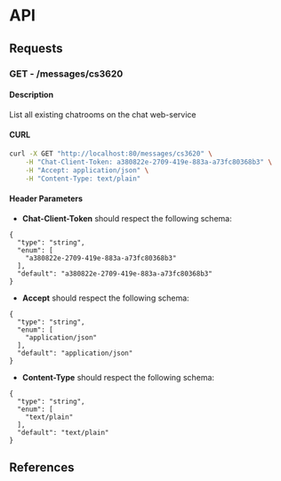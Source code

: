 # API

## Requests

### **GET** - /messages/cs3620

#### Description
List all existing chatrooms on the chat web-service

#### CURL

```sh
curl -X GET "http://localhost:80/messages/cs3620" \
    -H "Chat-Client-Token: a380822e-2709-419e-883a-a73fc80368b3" \
    -H "Accept: application/json" \
    -H "Content-Type: text/plain"
```

#### Header Parameters

- **Chat-Client-Token** should respect the following schema:

```
{
  "type": "string",
  "enum": [
    "a380822e-2709-419e-883a-a73fc80368b3"
  ],
  "default": "a380822e-2709-419e-883a-a73fc80368b3"
}
```
- **Accept** should respect the following schema:

```
{
  "type": "string",
  "enum": [
    "application/json"
  ],
  "default": "application/json"
}
```
- **Content-Type** should respect the following schema:

```
{
  "type": "string",
  "enum": [
    "text/plain"
  ],
  "default": "text/plain"
}
```

## References


